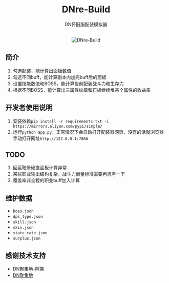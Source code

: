 <div align="center">
<h1>DNre-Build</h1>
DN怀旧服配装模拟器<br><br>

![DNre-Build](https://github.com/aaron-lii/DNre-Build/raw/main/data/logo2.ico)
</div>

## 简介
1. 勾选配装，能计算出面板数值
2. 勾选不同buff，能计算副本内加完buff后的面板
3. 设置技能数值和BOSS，能计算当前配装战斗力和生存力
4. 根据不同BOSS，能计算出三属性纹章和石板继续堆某个属性的收益率

## 开发者使用说明
1. 安装依赖`pip install -r requirements.txt -i https://mirrors.aliyun.com/pypi/simple/`
2. 运行`python app.py`，正常情况下会自动打开配装器网页，没有的话就浏览器手动打开网址`http://127.0.0.1:7866`

## TODO
1. 回蓝眩晕硬直面板计算异常
2. 某些职业输出结构复杂，战斗力衡量标准需要再思考一下
3. 覆盖率非全程的职业buff加入计算

## 维护数据
+ `boss.json`
+ `dps_type.json`
+ `skill.json`
+ `skin.json`
+ `state_rate.json`
+ `surplus.json`

## 感谢技术支持
+ DN聚集地-阿笑
+ [DN聚集地](https://dngamer.site/)